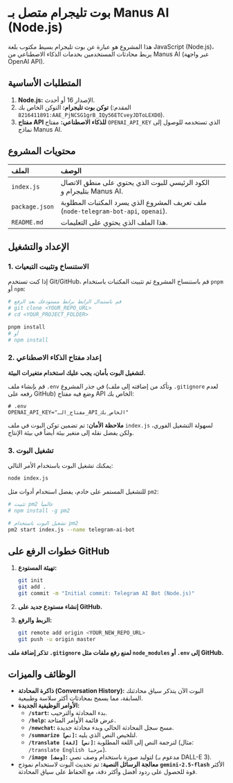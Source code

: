 # بوت تليجرام متصل بـ Manus AI (Node.js)

هذا المشروع هو عبارة عن بوت تليجرام بسيط مكتوب بلغة JavaScript (Node.js)، يربط محادثات المستخدمين بخدمات الذكاء الاصطناعي من Manus AI (عبر واجهة OpenAI API).

## المتطلبات الأساسية

1.  **Node.js:** الإصدار 16 أو أحدث.
2.  **توكن بوت تليجرام:** التوكن الخاص بك (المقدم: `8216411891:AAE_PjNCSG1grB_IQy56ETCveyJDToLEXD0`).
3.  **مفتاح API للذكاء الاصطناعي:** مفتاح `OPENAI_API_KEY` الذي تستخدمه للوصول إلى نماذج Manus AI.

## محتويات المشروع

| الملف | الوصف |
| :--- | :--- |
| `index.js` | الكود الرئيسي للبوت الذي يحتوي على منطق الاتصال بتليجرام و Manus AI. |
| `package.json` | ملف تعريف المشروع الذي يسرد المكتبات المطلوبة (`node-telegram-bot-api`, `openai`). |
| `README.md` | هذا الملف الذي يحتوي على التعليمات. |

## الإعداد والتشغيل

### 1. الاستنساخ وتثبيت التبعيات

إذا كنت تستخدم Git/GitHub، قم باستنساخ المشروع ثم تثبيت المكتبات باستخدام `pnpm` أو `npm`:

```bash
# قم باستبدال الرابط برابط مستودعك بعد الرفع
# git clone <YOUR_REPO_URL>
# cd <YOUR_PROJECT_FOLDER>

pnpm install
# أو
# npm install
```

### 2. إعداد مفتاح الذكاء الاصطناعي

**لتشغيل البوت بأمان، يجب عليك استخدام متغيرات البيئة.**

قم بإنشاء ملف `.env` في جذر المشروع (وتأكد من إضافته إلى ملف `.gitignore` لعدم رفعه على GitHub) وضع فيه مفتاح API الخاص بك:

```
# .env
OPENAI_API_KEY="مفتاح_الـ_API_الخاص_بك"
```

**ملاحظة الأمان:** تم تضمين توكن البوت في ملف `index.js` لسهولة التشغيل الفوري، ولكن يفضل نقله إلى متغير بيئة أيضاً في بيئة الإنتاج.

### 3. تشغيل البوت

يمكنك تشغيل البوت باستخدام الأمر التالي:

```bash
node index.js
```

للتشغيل المستمر على خادم، يفضل استخدام أدوات مثل `pm2`:

```bash
# تثبيت pm2 عالمياً
# npm install -g pm2

# تشغيل البوت باستخدام pm2
pm2 start index.js --name telegram-ai-bot
```

## خطوات الرفع على GitHub

1.  **تهيئة المستودع:**
    ```bash
    git init
    git add .
    git commit -m "Initial commit: Telegram AI Bot (Node.js)"
    ```

2.  **إنشاء مستودع جديد على GitHub.**

3.  **الربط والرفع:**
    ```bash
    git remote add origin <YOUR_NEW_REPO_URL>
    git push -u origin master
    ```

**تذكر إضافة ملف `.gitignore` لمنع رفع ملفات مثل `node_modules` أو `.env` إلى GitHub.**

## الوظائف والميزات

*   **ذاكرة المحادثة (Conversation History):** البوت الآن يتذكر سياق محادثتك السابقة، مما يسمح بمحادثات أكثر سلاسة وطبيعية.
*   **الأوامر الوظيفية الجديدة:**
    *   **`/start`:** بدء المحادثة والترحيب.
    *   **`/help`:** عرض قائمة الأوامر المتاحة.
    *   **`/newchat`:** مسح سجل المحادثة الحالي وبدء محادثة جديدة.
    *   **`/summarize [نص]`:** لتلخيص النص الذي يليه.
    *   **`/translate [لغة] [نص]`:** لترجمة النص إلى اللغة المطلوبة (مثال: `/translate English مرحبا`).
    *   **`/image [وصف]`:** لتوليد صورة باستخدام وصف نصي (مدعوم بـ DALL-E 3).
*   **معالجة الرسائل النصية:** تم تحديث البوت لاستخدام نموذج **`gemini-2.5-flash`** الأكثر قوة للحصول على ردود أفضل وأكثر دقة، مع الحفاظ على سياق المحادثة.
